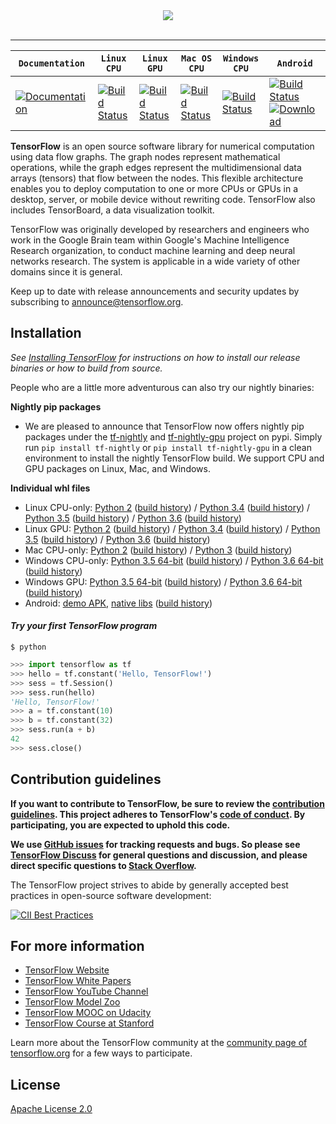 <div align="center">
  <img src="https://www.tensorflow.org/images/tf_logo_transp.png"><br><br>
</div>

-----------------


| **`Documentation`** | **`Linux CPU`** | **`Linux GPU`** | **`Mac OS CPU`** | **`Windows CPU`** | **`Android`** |
|-----------------|---------------------|------------------|-------------------|---------------|---------------|
| [![Documentation](https://img.shields.io/badge/api-reference-blue.svg)](https://www.tensorflow.org/api_docs/) | [![Build Status](https://ci.tensorflow.org/buildStatus/icon?job=tensorflow-master-cpu)](https://ci.tensorflow.org/job/tensorflow-master-cpu) | [![Build Status](https://ci.tensorflow.org/buildStatus/icon?job=tensorflow-master-linux-gpu)](https://ci.tensorflow.org/job/tensorflow-master-linux-gpu) | [![Build Status](https://ci.tensorflow.org/buildStatus/icon?job=tensorflow-master-mac)](https://ci.tensorflow.org/job/tensorflow-master-mac) | [![Build Status](https://ci.tensorflow.org/buildStatus/icon?job=tensorflow-master-win-cmake-py)](https://ci.tensorflow.org/job/tensorflow-master-win-cmake-py) | [![Build Status](https://ci.tensorflow.org/buildStatus/icon?job=tensorflow-master-android)](https://ci.tensorflow.org/job/tensorflow-master-android) [ ![Download](https://api.bintray.com/packages/google/tensorflow/tensorflow/images/download.svg) ](https://bintray.com/google/tensorflow/tensorflow/_latestVersion)

**TensorFlow** is an open source software library for numerical computation using
data flow graphs.  The graph nodes represent mathematical operations, while
the graph edges represent the multidimensional data arrays (tensors) that flow
between the nodes.  This flexible architecture enables you to deploy computation to one
or more CPUs or GPUs in a desktop, server, or mobile device without rewriting
code.  TensorFlow also includes TensorBoard, a data visualization toolkit.

TensorFlow was originally developed by researchers and engineers
who work in the Google Brain team within Google's Machine Intelligence Research
organization, to conduct machine learning and deep neural
networks research.  The system is applicable in a wide
variety of other domains since it is general.

Keep up to date with release announcements and security updates by
subscribing to
[announce@tensorflow.org](https://groups.google.com/a/tensorflow.org/forum/#!forum/announce).

## Installation
*See [Installing TensorFlow](https://www.tensorflow.org/get_started/os_setup.html) for instructions on how to install our release binaries or how to build from source.*

People who are a little more adventurous can also try our nightly binaries:

**Nightly pip packages**
* We are pleased to announce that TensorFlow now offers nightly pip packages
under the [tf-nightly](https://pypi.python.org/pypi/tf-nightly) and
[tf-nightly-gpu](https://pypi.python.org/pypi/tf-nightly-gpu) project on pypi.
Simply run `pip install tf-nightly` or `pip install tf-nightly-gpu` in a clean
environment to install the nightly TensorFlow build. We support CPU and GPU
packages on Linux, Mac, and Windows.


**Individual whl files**
* Linux CPU-only: [Python 2](https://ci.tensorflow.org/view/tf-nightly/job/tf-nightly-linux/TF_BUILD_IS_OPT=OPT,TF_BUILD_IS_PIP=PIP,TF_BUILD_PYTHON_VERSION=PYTHON2,label=cpu-slave/lastSuccessfulBuild/artifact/pip_test/whl/tf_nightly-1.head-cp27-none-linux_x86_64.whl) ([build history](https://ci.tensorflow.org/view/tf-nightly/job/tf-nightly-linux/TF_BUILD_IS_OPT=OPT,TF_BUILD_IS_PIP=PIP,TF_BUILD_PYTHON_VERSION=PYTHON2,label=cpu-slave/)) / [Python 3.4](https://ci.tensorflow.org/view/tf-nightly/job/tf-nightly-linux/TF_BUILD_IS_OPT=OPT,TF_BUILD_IS_PIP=PIP,TF_BUILD_PYTHON_VERSION=PYTHON3,label=cpu-slave/lastSuccessfulBuild/artifact/pip_test/whl/tf_nightly-1.head-cp34-cp34m-linux_x86_64.whl) ([build history](https://ci.tensorflow.org/view/tf-nightly/job/tf-nightly-linux/TF_BUILD_IS_OPT=OPT,TF_BUILD_IS_PIP=PIP,TF_BUILD_PYTHON_VERSION=PYTHON3,label=cpu-slave/)) / [Python 3.5](https://ci.tensorflow.org/view/tf-nightly/job/tf-nightly-linux/TF_BUILD_IS_OPT=OPT,TF_BUILD_IS_PIP=PIP,TF_BUILD_PYTHON_VERSION=PYTHON3.5,label=cpu-slave/lastSuccessfulBuild/artifact/pip_test/whl/tf_nightly-1.head-cp35-cp35m-linux_x86_64.whl) ([build history](https://ci.tensorflow.org/view/tf-nightly/job/tf-nightly-linux/TF_BUILD_IS_OPT=OPT,TF_BUILD_IS_PIP=PIP,TF_BUILD_PYTHON_VERSION=PYTHON3.5,label=cpu-slave/)) / [Python 3.6](http://ci.tensorflow.org/view/tf-nightly/job/tf-nightly-linux/TF_BUILD_IS_OPT=OPT,TF_BUILD_IS_PIP=PIP,TF_BUILD_PYTHON_VERSION=PYTHON3.6,label=cpu-slave/lastSuccessfulBuild/artifact/pip_test/whl/tf_nightly-1.head-cp36-cp36m-linux_x86_64.whl) ([build history](https://ci.tensorflow.org/view/tf-nightly/job/tf-nightly-linux/TF_BUILD_IS_OPT=OPT,TF_BUILD_IS_PIP=PIP,TF_BUILD_PYTHON_VERSION=PYTHON3.6,label=cpu-slave/))
* Linux GPU: [Python 2](https://ci.tensorflow.org/view/tf-nightly/job/tf-nightly-linux/TF_BUILD_IS_OPT=OPT,TF_BUILD_IS_PIP=PIP,TF_BUILD_PYTHON_VERSION=PYTHON2,label=gpu-linux/42/artifact/pip_test/whl/tf_nightly_gpu-1.head-cp27-none-linux_x86_64.whl) ([build history](https://ci.tensorflow.org/view/tf-nightly/job/tf-nightly-linux/TF_BUILD_IS_OPT=OPT,TF_BUILD_IS_PIP=PIP,TF_BUILD_PYTHON_VERSION=PYTHON2,label=gpu-linux/)) / [Python 3.4](https://ci.tensorflow.org/view/tf-nightly/job/tf-nightly-linux/TF_BUILD_IS_OPT=OPT,TF_BUILD_IS_PIP=PIP,TF_BUILD_PYTHON_VERSION=PYTHON3,label=gpu-linux/lastSuccessfulBuild/artifact/pip_test/whl/tf_nightly_gpu-1.head-cp34-cp34m-linux_x86_64.whl) ([build history](https://ci.tensorflow.org/view/tf-nightly/job/tf-nightly-linux/TF_BUILD_IS_OPT=OPT,TF_BUILD_IS_PIP=PIP,TF_BUILD_PYTHON_VERSION=PYTHON3,label=gpu-linux/)) / [Python 3.5](https://ci.tensorflow.org/view/tf-nightly/job/tf-nightly-linux/TF_BUILD_IS_OPT=OPT,TF_BUILD_IS_PIP=PIP,TF_BUILD_PYTHON_VERSION=PYTHON3.5,label=gpu-linux/lastSuccessfulBuild/artifact/pip_test/whl/tf_nightly_gpu-1.head-cp35-cp35m-linux_x86_64.whl) ([build history](https://ci.tensorflow.org/view/tf-nightly/job/tf-nightly-linux/TF_BUILD_IS_OPT=OPT,TF_BUILD_IS_PIP=PIP,TF_BUILD_PYTHON_VERSION=PYTHON3.5,label=gpu-linux/)) / [Python 3.6](http://ci.tensorflow.org/view/tf-nightly/job/tf-nightly-linux/TF_BUILD_IS_OPT=OPT,TF_BUILD_IS_PIP=PIP,TF_BUILD_PYTHON_VERSION=PYTHON3.6,label=gpu-linux/lastSuccessfulBuild/artifact/pip_test/whl/tf_nightly_gpu-1.head-cp36-cp36m-linux_x86_64.whl) ([build history](https://ci.tensorflow.org/view/tf-nightly/job/tf-nightly-linux/TF_BUILD_IS_OPT=OPT,TF_BUILD_IS_PIP=PIP,TF_BUILD_PYTHON_VERSION=PYTHON3.6,label=gpu-linux/))
* Mac CPU-only: [Python 2](https://ci.tensorflow.org/view/tf-nightly/job/tf-nightly-mac/TF_BUILD_IS_OPT=OPT,TF_BUILD_IS_PIP=PIP,TF_BUILD_PYTHON_VERSION=PYTHON2,label=mac-slave/lastSuccessfulBuild/artifact/pip_test/whl/tf_nightly-1.head-py2-none-any.whl) ([build history](https://ci.tensorflow.org/view/tf-nightly/job/tf-nightly-mac/TF_BUILD_IS_OPT=OPT,TF_BUILD_IS_PIP=PIP,TF_BUILD_PYTHON_VERSION=PYTHON2,label=mac-slave/)) / [Python 3](https://ci.tensorflow.org/view/tf-nightly/job/tf-nightly-mac/TF_BUILD_IS_OPT=OPT,TF_BUILD_IS_PIP=PIP,TF_BUILD_PYTHON_VERSION=PYTHON3,label=mac-slave/lastSuccessfulBuild/artifact/pip_test/whl/tf_nightly-1.head-py3-none-any.whl) ([build history](https://ci.tensorflow.org/view/tf-nightly/job/tf-nightly-mac/TF_BUILD_IS_OPT=OPT,TF_BUILD_IS_PIP=PIP,TF_BUILD_PYTHON_VERSION=PYTHON3,label=mac-slave/))
* Windows CPU-only: [Python 3.5 64-bit](https://ci.tensorflow.org/view/tf-nightly/job/tf-nightly-windows/M=windows,PY=35/lastSuccessfulBuild/artifact/cmake_build/tf_python/dist/tf_nightly-1.head-cp35-cp35m-win_amd64.whl) ([build history](https://ci.tensorflow.org/view/tf-nightly/job/tf-nightly-windows/M=windows,PY=35/)) / [Python 3.6 64-bit](https://ci.tensorflow.org/view/tf-nightly/job/tf-nightly-windows/M=windows,PY=36/lastSuccessfulBuild/artifact/cmake_build/tf_python/dist/tf_nightly-1.head-cp36-cp36m-win_amd64.whl) ([build history](https://ci.tensorflow.org/view/tf-nightly/job/tf-nightly-windows/M=windows,PY=36/))
* Windows GPU: [Python 3.5 64-bit](https://ci.tensorflow.org/view/tf-nightly/job/tf-nightly-windows/M=windows-gpu,PY=35/lastSuccessfulBuild/artifact/cmake_build/tf_python/dist/tf_nightly_gpu-1.head-cp35-cp35m-win_amd64.whl) ([build history](https://ci.tensorflow.org/view/tf-nightly/job/tf-nightly-windows/M=windows-gpu,PY=35/)) / [Python 3.6 64-bit](https://ci.tensorflow.org/view/tf-nightly/job/tf-nightly-windows/M=windows-gpu,PY=36/lastSuccessfulBuild/artifact/cmake_build/tf_python/dist/tf_nightly_gpu-1.head-cp36-cp36m-win_amd64.whl) ([build history](https://ci.tensorflow.org/view/tf-nightly/job/tf-nightly-windows/M=windows-gpu,PY=36/))
* Android: [demo APK](https://ci.tensorflow.org/view/Nightly/job/nightly-android/lastSuccessfulBuild/artifact/out/tensorflow_demo.apk), [native libs](https://ci.tensorflow.org/view/Nightly/job/nightly-android/lastSuccessfulBuild/artifact/out/native/)
([build history](https://ci.tensorflow.org/view/Nightly/job/nightly-android/))

#### *Try your first TensorFlow program*
```shell
$ python
```
```python
>>> import tensorflow as tf
>>> hello = tf.constant('Hello, TensorFlow!')
>>> sess = tf.Session()
>>> sess.run(hello)
'Hello, TensorFlow!'
>>> a = tf.constant(10)
>>> b = tf.constant(32)
>>> sess.run(a + b)
42
>>> sess.close()
```

## Contribution guidelines

**If you want to contribute to TensorFlow, be sure to review the [contribution
guidelines](CONTRIBUTING.md). This project adheres to TensorFlow's
[code of conduct](CODE_OF_CONDUCT.md). By participating, you are expected to
uphold this code.**

**We use [GitHub issues](https://github.com/tensorflow/tensorflow/issues) for
tracking requests and bugs. So please see
[TensorFlow Discuss](https://groups.google.com/a/tensorflow.org/forum/#!forum/discuss) for general questions
and discussion, and please direct specific questions to [Stack Overflow](https://stackoverflow.com/questions/tagged/tensorflow).**

The TensorFlow project strives to abide by generally accepted best practices in open-source software development:

[![CII Best Practices](https://bestpractices.coreinfrastructure.org/projects/1486/badge)](https://bestpractices.coreinfrastructure.org/projects/1486)

## For more information

* [TensorFlow Website](https://www.tensorflow.org)
* [TensorFlow White Papers](https://www.tensorflow.org/about/bib)
* [TensorFlow YouTube Channel](https://www.youtube.com/channel/UC0rqucBdTuFTjJiefW5t-IQ)
* [TensorFlow Model Zoo](https://github.com/tensorflow/models)
* [TensorFlow MOOC on Udacity](https://www.udacity.com/course/deep-learning--ud730)
* [TensorFlow Course at Stanford](https://web.stanford.edu/class/cs20si)

Learn more about the TensorFlow community at the [community page of tensorflow.org](https://www.tensorflow.org/community) for a few ways to participate.

## License

[Apache License 2.0](LICENSE)
